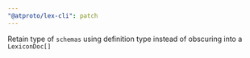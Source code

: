 ```yaml
---
"@atproto/lex-cli": patch
---
```


Retain type of `schemas` using definition type instead of obscuring into a `LexiconDoc[]`
